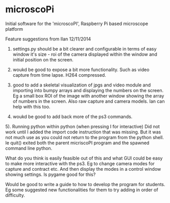 microscoPi
==========

Initial software for the 'microscoPI', Raspberry Pi based microscope platform

Feature suggestions from Ilan 12/11/2014

 1) settings.py should be a bit clearer and configurable in terms of easy
window it's size - roi of the camera displayed within the window and
initial position on the screen.

2) woukd be good to expose a bit more functionality. Such as video capture
from time lapse. H264 compressed.

3) good to add a skeletal visualization of jpgs and video module and
importing into bumpy arrays and displaying the numbers on the screen. Eg a
small box ROI of the image with another window showing the array of numbers
in the screen. Also raw capture and camera models. Ian can help with this
too.

4) woukd be good to add back more of the ps3 commands.

5). Running python within python (when pressing I for interactive)  Did not
work until I added the import code instruction that was missing. But it was
not much use as you could not return to the program from the python shell.
Ie quit() exited both the parent micriscoPI program and the spawned command
line python.

What do you think is easily feasible out of this and what GUI could be easy
to make more interactive with the ps3. Eg to change camera modes for
capture and contract etc. And then display the modes in a control window
showing settings. Is pygame good for this?

Would be good to write a guide to how to develop the program for
students. Eg some suggested new functionalities for them to try adding
in order of difficulty.
